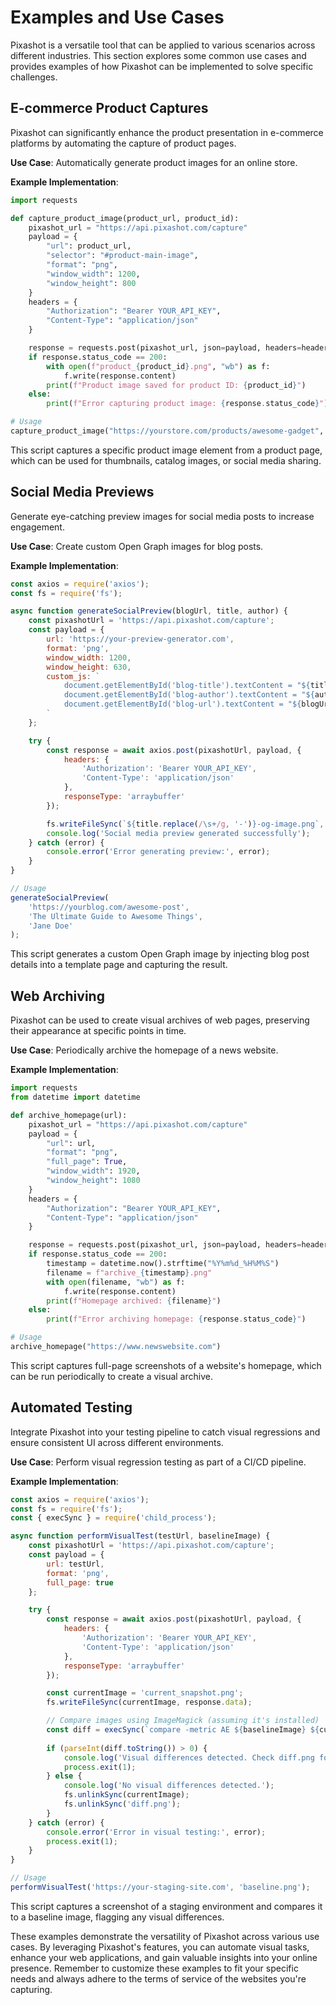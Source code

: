 # Examples and Use Cases

Pixashot is a versatile tool that can be applied to various scenarios across different industries. This section explores some common use cases and provides examples of how Pixashot can be implemented to solve specific challenges.

## E-commerce Product Captures

Pixashot can significantly enhance the product presentation in e-commerce platforms by automating the capture of product pages.

**Use Case**: Automatically generate product images for an online store.

**Example Implementation**:
```python
import requests

def capture_product_image(product_url, product_id):
    pixashot_url = "https://api.pixashot.com/capture"
    payload = {
        "url": product_url,
        "selector": "#product-main-image",
        "format": "png",
        "window_width": 1200,
        "window_height": 800
    }
    headers = {
        "Authorization": "Bearer YOUR_API_KEY",
        "Content-Type": "application/json"
    }

    response = requests.post(pixashot_url, json=payload, headers=headers)
    if response.status_code == 200:
        with open(f"product_{product_id}.png", "wb") as f:
            f.write(response.content)
        print(f"Product image saved for product ID: {product_id}")
    else:
        print(f"Error capturing product image: {response.status_code}")

# Usage
capture_product_image("https://yourstore.com/products/awesome-gadget", "12345")
```

This script captures a specific product image element from a product page, which can be used for thumbnails, catalog images, or social media sharing.

## Social Media Previews

Generate eye-catching preview images for social media posts to increase engagement.

**Use Case**: Create custom Open Graph images for blog posts.

**Example Implementation**:
```javascript
const axios = require('axios');
const fs = require('fs');

async function generateSocialPreview(blogUrl, title, author) {
    const pixashotUrl = 'https://api.pixashot.com/capture';
    const payload = {
        url: 'https://your-preview-generator.com',
        format: 'png',
        window_width: 1200,
        window_height: 630,
        custom_js: `
            document.getElementById('blog-title').textContent = "${title}";
            document.getElementById('blog-author').textContent = "${author}";
            document.getElementById('blog-url').textContent = "${blogUrl}";
        `
    };

    try {
        const response = await axios.post(pixashotUrl, payload, {
            headers: {
                'Authorization': 'Bearer YOUR_API_KEY',
                'Content-Type': 'application/json'
            },
            responseType: 'arraybuffer'
        });

        fs.writeFileSync(`${title.replace(/\s+/g, '-')}-og-image.png`, response.data);
        console.log('Social media preview generated successfully');
    } catch (error) {
        console.error('Error generating preview:', error);
    }
}

// Usage
generateSocialPreview(
    'https://yourblog.com/awesome-post',
    'The Ultimate Guide to Awesome Things',
    'Jane Doe'
);
```

This script generates a custom Open Graph image by injecting blog post details into a template page and capturing the result.

## Web Archiving

Pixashot can be used to create visual archives of web pages, preserving their appearance at specific points in time.

**Use Case**: Periodically archive the homepage of a news website.

**Example Implementation**:
```python
import requests
from datetime import datetime

def archive_homepage(url):
    pixashot_url = "https://api.pixashot.com/capture"
    payload = {
        "url": url,
        "format": "png",
        "full_page": True,
        "window_width": 1920,
        "window_height": 1080
    }
    headers = {
        "Authorization": "Bearer YOUR_API_KEY",
        "Content-Type": "application/json"
    }

    response = requests.post(pixashot_url, json=payload, headers=headers)
    if response.status_code == 200:
        timestamp = datetime.now().strftime("%Y%m%d_%H%M%S")
        filename = f"archive_{timestamp}.png"
        with open(filename, "wb") as f:
            f.write(response.content)
        print(f"Homepage archived: {filename}")
    else:
        print(f"Error archiving homepage: {response.status_code}")

# Usage
archive_homepage("https://www.newswebsite.com")
```

This script captures full-page screenshots of a website's homepage, which can be run periodically to create a visual archive.

## Automated Testing

Integrate Pixashot into your testing pipeline to catch visual regressions and ensure consistent UI across different environments.

**Use Case**: Perform visual regression testing as part of a CI/CD pipeline.

**Example Implementation**:
```javascript
const axios = require('axios');
const fs = require('fs');
const { execSync } = require('child_process');

async function performVisualTest(testUrl, baselineImage) {
    const pixashotUrl = 'https://api.pixashot.com/capture';
    const payload = {
        url: testUrl,
        format: 'png',
        full_page: true
    };

    try {
        const response = await axios.post(pixashotUrl, payload, {
            headers: {
                'Authorization': 'Bearer YOUR_API_KEY',
                'Content-Type': 'application/json'
            },
            responseType: 'arraybuffer'
        });

        const currentImage = 'current_snapshot.png';
        fs.writeFileSync(currentImage, response.data);

        // Compare images using ImageMagick (assuming it's installed)
        const diff = execSync(`compare -metric AE ${baselineImage} ${currentImage} diff.png`);
        
        if (parseInt(diff.toString()) > 0) {
            console.log('Visual differences detected. Check diff.png for details.');
            process.exit(1);
        } else {
            console.log('No visual differences detected.');
            fs.unlinkSync(currentImage);
            fs.unlinkSync('diff.png');
        }
    } catch (error) {
        console.error('Error in visual testing:', error);
        process.exit(1);
    }
}

// Usage
performVisualTest('https://your-staging-site.com', 'baseline.png');
```

This script captures a screenshot of a staging environment and compares it to a baseline image, flagging any visual differences.

These examples demonstrate the versatility of Pixashot across various use cases. By leveraging Pixashot's features, you can automate visual tasks, enhance your web applications, and gain valuable insights into your online presence. Remember to customize these examples to fit your specific needs and always adhere to the terms of service of the websites you're capturing.